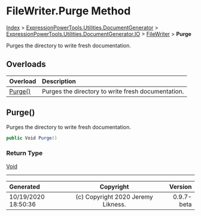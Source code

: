 ﻿# FileWriter.Purge Method

[Index](../index.md) > [ExpressionPowerTools.Utilities.DocumentGenerator](ExpressionPowerTools.Utilities.DocumentGenerator.a.md) > [ExpressionPowerTools.Utilities.DocumentGenerator.IO](ExpressionPowerTools.Utilities.DocumentGenerator.IO.n.md) > [FileWriter](ExpressionPowerTools.Utilities.DocumentGenerator.IO.FileWriter.cs.md) > **Purge**

Purges the directory to write fresh documentation.

## Overloads

| Overload | Description |
| :-- | :-- |
| [Purge()](#purge) | Purges the directory to write fresh documentation. |
## Purge()

Purges the directory to write fresh documentation.

```csharp
public Void Purge()
```

### Return Type

 [Void](https://docs.microsoft.com/dotnet/api/system.void) 



---

| Generated | Copyright | Version |
| :-- | :-: | --: |
| 10/19/2020 18:50:36 | (c) Copyright 2020 Jeremy Likness. | 0.9.7-beta |
